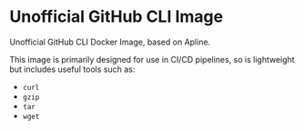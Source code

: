 # Unofficial GitHub CLI Image

Unofficial GitHub CLI Docker Image, based on Apline.

This image is primarily designed for use in CI/CD pipelines, so is lightweight but includes useful tools such as:
*  `curl`
*  `gzip`
*  `tar`
*  `wget`
